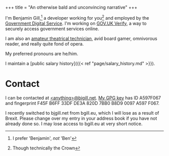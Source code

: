 +++
title = "An otherwise bald and unconvincing narrative"
+++

I'm Benjamin Gill,[^1] a developer working for you[^2] and employed by the [Government Digital Service](https://gds.blog.gov.uk/). I'm working on [GOV.UK Verify](https://www.gov.uk/verify), a way to securely access government services online.

[^1]: I prefer 'Benjamin', _not_ 'Ben'
[^2]: Though technically the Crown

I am also an [amateur theatrical technician](https://www.camdram.net/people/benjamin-gill), avid board gamer, omnivorous reader, and really quite fond of opera.

My preferred pronouns are he/him.

I maintain a [public salary history]({{< ref "page/salary_history.md" >}}).

# Contact

I can be contacted at [\<anything>@bjgill.net](mailto:website@bjgill.net). [My GPG key](https://pgp.mit.edu/pks/lookup?op=vindex&search=0xB8D90097A597F067) has ID A597F067 and fingerprint F45F B6FF 33DF DE3A 820D 7BB0 B8D9 0097 A597 F067.

I recently switched to bjgill.net from bgill.eu, which I will lose as a result of Brexit. Please change over my entry in your address book if you have not already done so. I may lose access to bgill.eu at very short notice.
